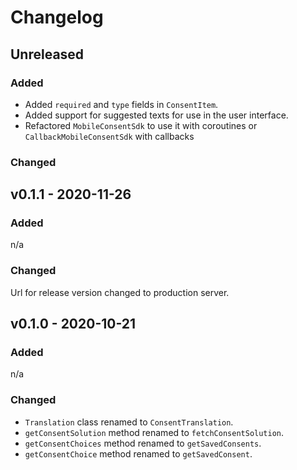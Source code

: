 # Changelog

## Unreleased

### Added
- Added `required` and `type` fields in `ConsentItem`.
- Added support for suggested texts for use in the user interface.
- Refactored `MobileConsentSdk` to use it with coroutines or `CallbackMobileConsentSdk` with callbacks

### Changed

## v0.1.1 - 2020-11-26

### Added
n/a
### Changed

Url for release version changed to production server.

## v0.1.0 - 2020-10-21

### Added
n/a
### Changed
- `Translation` class renamed to `ConsentTranslation`.
- `getConsentSolution` method renamed to `fetchConsentSolution`.
- `getConsentChoices` method renamed to `getSavedConsents`.
- `getConsentChoice` method renamed to `getSavedConsent`.
